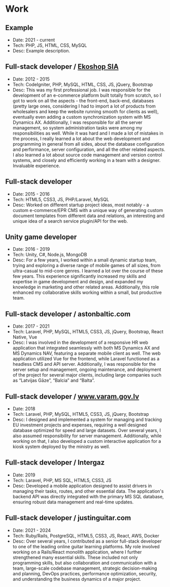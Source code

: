 # Work

## Example
* Date: 2021 - current
* Tech: PHP, JS, HTML, CSS, MySQL
* Desc: Example description.

## Full-stack developer / [Ekoshop SIA](https://ekoshop.lv)
* Date: 2012 - 2015
* Tech: CodeIgniter, PHP, MySQL, HTML, CSS, JS, jQuery, Bootstrap
* Desc: This was my first professional job. I was responsible for the development of an e-commerce platform built totally from scratch, so I got to work on all the aspects - the front-end, back-end, databases (pretty large ones, considering I had to import a lot of products from wholesalers and keep the website running smooth for clients as well), eventually even adding a custom synchronization system with MS Dynamics AX. Additionally, I was responsible for all the server management, so system administration tasks were among my responsibilities as well. While it was hard and I made a lot of mistakes in the process, I really learned a lot about the web development and programming in general from all sides, about the database configuration and performance, server configuration, and all the other related aspects. I also learned a lot about source code management and version control systems, and closely and efficiently working in a team with a designer. Invaluable experience.

## Full-stack developer
* Date: 2015 - 2016
* Tech: HTML5, CSS3, JS, PHP/Laravel, MySQL
* Desc: Worked on different startup project ideas, most notably - a custom e-commerce/EPR CMS with a unique way of generating custom document templates from different data and relations, an interesting and unique idea of a search service plugin/API for the web.

## Unity game developer
* Date: 2016 - 2019
* Tech: Unity, C#, Node.js, MongoDB
* Desc: For a few years, I worked within a small dynamic startup team, trying and exploring a diverse range of mobile games of all sizes, from ultra-casual to mid-core genres. I learned a lot over the course of these few years. This experience significantly increased my skills and expertise in game development and design, and expanded my knowledge in marketing and other related areas. Additionally, this role enhanced my collaborative skills working within a small, but productive team.

## Full-stack developer / astonbaltic.com
* Date: 2017 - 2021
* Tech: Laravel, PHP, MySQL, HTML5, CSS3, JS, jQuery, Bootstrap, React Native, Vue
* Desc: I was involved in the development of a responsive HR web application that integrated seamlessly with both MS Dynamics AX and MS Dynamics NAV, featuring a separate mobile client as well. The web application utilized Vue for the frontend, while Laravel functioned as a headless CMS and API server. Additionally, I was responsible for the server setup and management, ongoing maintenance, and deployment of the project for several major clients, including large companies such as “Latvijas Gāze”, “Balcia” and “Balta”.

## Full-stack developer / www.varam.gov.lv
* Date: 2018
* Tech: Laravel, PHP, MySQL, HTML5, CSS3, JS, jQuery, Bootstrap
* Desc: I designed and implemented a system for managing and tracking EU investment projects and expenses, requiring a well designed database optimized for speed and large datasets. Over several years, I also assumed responsibility for server management. Additionally, while working on that, I also developed a custom interactive application for a kiosk system deployed by the ministry as well.

## Full-stack developer / Intergaz
* Date: 2019
* Tech: Laravel, PHP, MS SQL, HTML5, CSS3, JS
* Desc: Developed a mobile application designed to assist drivers in managing their tasks, routes, and other essential data. The application's backend API was directly integrated with the primary MS SQL database, ensuring robust data management and real-time updates.

## Full-stack developer / justinguitar.com
* Date: 2021 - 2024
* Tech: Ruby/Rails, PostgreSQL, HTML5, CSS3, JS, React, AWS, Docker
* Desc: Over several years, I contributed as a senior full-stack developer to one of the leading online guitar learning platforms. My role involved working on a Rails/React monolith application, where I further strengthened many essential skills. These included not only programming skills, but also collaboration and communication with a team, large-scale codebase management, strategic decision-making and planning, DevOps practices, performance optimization, security, and understanding the business dynamics of a major project.
